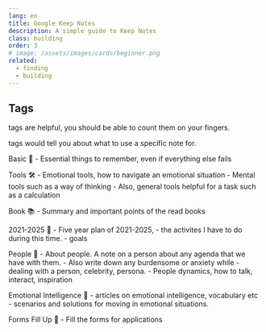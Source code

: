 ```yaml
---
lang: en
title: Google Keep Notes
description: A simple guide to Keep Notes
class: building
order: 3
# image: /assets/images/cards/beginner.png
related:
  - finding
  - building
---
```


## Tags

tags are helpful, you should be able to count them on your fingers.

tags would tell you about what to use a specific note for. 

<aside markdown="1" class="pquote">
  
  Basic 🦄
    - Essential things to remember, even if everything else fails

  Tools 🛠
    - Emotional tools, how to navigate an emotional situation 
    - Mental tools such as a way of thinking 
    - Also, general tools helpful for a task such as a calculation

  Book 📚
    - Summary and important points of the read books

  2021-2025 🔮
    - Five year plan of 2021-2025, 
    - the activites I have to do during this time.
    - goals

  People 🤼
    - About people. A note on a person about any agenda that we have with them.
    - Also write down any burdensome or anxiety while - dealing with a person, celebrity, persona.
    - People dynamics, how to talk, interact, inspiration

  Emotional Intelligence 🤡
    - articles on emotional intelligence, vocabulary etc
    - scenarios and solutions for moving in emotional situations.

  Forms Fill Up 📝
    - Fill the forms for applications
  
</aside>



